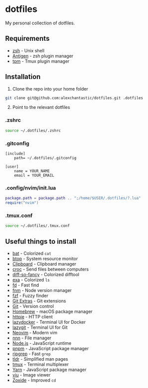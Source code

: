 # dotfiles

My personal collection of dotfiles.

## Requirements

- [zsh](http://www.zsh.org/) - Unix shell
- [Antigen](https://github.com/zsh-users/antigen) - zsh plugin manager
- [tpm](https://github.com/tmux-plugins/tpm) - Tmux plugin manager

## Installation

1. Clone the repo into your home folder

```sh
git clone git@github.com:alexchantastic/dotfiles.git .dotfiles
```

2. Point to the relevant dotfiles

### .zshrc

```sh
source ~/.dotfiles/.zshrc
```

### .gitconfig

```
[include]
    path= ~/.dotfiles/.gitconfig

[user]
    name = YOUR_NAME
    email = YOUR_EMAIL
```

### .config/nvim/init.lua

```lua
package.path = package.path .. ";/home/$USER/.dotfiles/?.lua"
require("nvim")
```

### .tmux.conf

```sh
source ~/.dotfiles/.tmux.conf
```

## Useful things to install

- [bat](https://github.com/sharkdp/bat) - Colorized `cat`
- [btop](https://github.com/aristocratos/btop) - System resource monitor
- [Clipboard](https://github.com/Slackadays/Clipboard) - Clipboard manager
- [croc](https://github.com/schollz/croc) - Send files between computers
- [diff-so-fancy](https://github.com/so-fancy/diff-so-fancy) - Colorized difftool
- [exa](https://the.exa.website/) - Colorized `ls`
- [fd](https://github.com/sharkdp/fd) - Fast find
- [fnm](https://github.com/Schniz/fnm) - Node version manager
- [fzf](https://github.com/junegunn/fzf) - Fuzzy finder
- [Git Extras](https://github.com/tj/git-extras) - Git extensions
- [Git](https://git-scm.com/) - Version control
- [Homebrew](https://brew.sh/) - macOS package manager
- [httpie](https://github.com/httpie/httpie) - HTTP client
- [lazydocker](https://github.com/jesseduffield/lazydocker) - Terminal UI for Docker
- [lazygit](https://github.com/jesseduffield/lazygit) - Terminal UI for Git
- [Neovim](https://neovim.io/) - Modern vim
- [nnn](https://github.com/jarun/nnn) - File manager
- [Node.js](https://nodejs.org/) - JavaScript runtime
- [pnpm](https://pnpm.io/) - JavaScript package manager
- [ripgrep](https://github.com/BurntSushi/ripgrep) - Fast `grep`
- [tldr](https://github.com/tldr-pages/tldr) - Simplified man pages
- [tmux](https://github.com/tmux/tmux) - Terminal multiplexer
- [Yarn](https://yarnpkg.com/) - JavaScript package manager
- [viu](https://github.com/atanunq/viu) - Image viewer
- [Zoxide](https://github.com/ajeetdsouza/zoxide) - Improved `cd`
